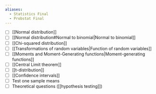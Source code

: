 ```yaml
---
aliases:
  - Statistics Final
  - Probstat Final
---
```


- [ ] [[Normal distribution]]
- [ ] [[Normal distribution#Normal to binomial|Normal to binomial]]
- [ ] [[Chi-squared distribution]]
- [ ] [[Transformations of random variables|Function of random variables]]
- [ ] [[Moments and Moment-Generating functions|Moment-generating functions]] 
- [ ] [[Central Limit theorem]]
- [ ] [[t-distribution]]
- [ ] [[Confidence intervals]]
- [ ] Test one sample means
- [ ] Theoretical questions ([[hypothesis testing]])
